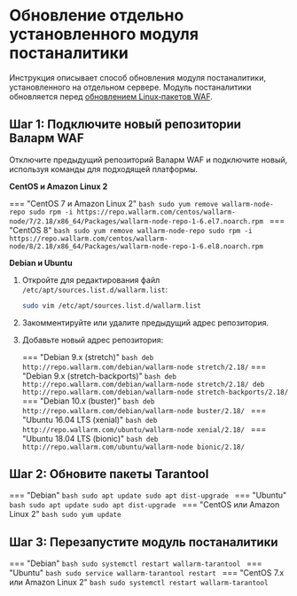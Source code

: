 [docs-module-update]:   nginx-modules.md

# Обновление отдельно установленного модуля постаналитики

Инструкция описывает способ обновления модуля постаналитики, установленного на отдельном сервере. Модуль постаналитики обновляется перед [обновлением Linux‑пакетов WAF][docs-module-update].

## Шаг 1: Подключите новый репозитории Валарм WAF

Отключите предыдущий репозиторий Валарм WAF и подключите новый, используя команды для подходящей платформы.

**CentOS и Amazon Linux 2**

=== "CentOS 7 и Amazon Linux 2"
    ```bash
    sudo yum remove wallarm-node-repo
    sudo rpm -i https://repo.wallarm.com/centos/wallarm-node/7/2.18/x86_64/Packages/wallarm-node-repo-1-6.el7.noarch.rpm
    ```
=== "CentOS 8"
    ```bash
    sudo yum remove wallarm-node-repo
    sudo rpm -i https://repo.wallarm.com/centos/wallarm-node/8/2.18/x86_64/Packages/wallarm-node-repo-1-6.el8.noarch.rpm
    ```

**Debian и Ubuntu**

1. Откройте для редактирования файл `/etc/apt/sources.list.d/wallarm.list`:

    ```bash
    sudo vim /etc/apt/sources.list.d/wallarm.list
    ```
2. Закомментируйте или удалите предыдущий адрес репозитория.
3. Добавьте новый адрес репозитория:

    === "Debian 9.x (stretch)"
        ``` bash
        deb http://repo.wallarm.com/debian/wallarm-node stretch/2.18/
        ```
    === "Debian 9.x (stretch-backports)"
        ```bash
        deb http://repo.wallarm.com/debian/wallarm-node stretch/2.18/
        deb http://repo.wallarm.com/debian/wallarm-node stretch-backports/2.18/
        ```
    === "Debian 10.x (buster)"
        ```bash
        deb http://repo.wallarm.com/debian/wallarm-node buster/2.18/
        ```
    === "Ubuntu 16.04 LTS (xenial)"
        ```bash
        deb http://repo.wallarm.com/ubuntu/wallarm-node xenial/2.18/
        ```
    === "Ubuntu 18.04 LTS (bionic)"
        ```bash
        deb http://repo.wallarm.com/ubuntu/wallarm-node bionic/2.18/
        ```

## Шаг 2: Обновите пакеты Tarantool

=== "Debian"
    ```bash
    sudo apt update
    sudo apt dist-upgrade
    ```
=== "Ubuntu"
    ```bash
    sudo apt update
    sudo apt dist-upgrade
    ```
=== "CentOS или Amazon Linux 2"
    ```bash
    sudo yum update
    ```

## Шаг 3: Перезапустите модуль постаналитики

=== "Debian"
    ```bash
    sudo systemctl restart wallarm-tarantool
    ```
=== "Ubuntu"
    ```bash
    sudo service wallarm-tarantool restart
    ```
=== "CentOS 7.x или Amazon Linux 2"
    ```bash
    sudo systemctl restart wallarm-tarantool
    ```
